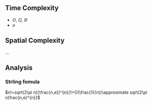 ## Time Complexity
- $O$, $\Omega$, $\Theta$
- $o$

## Spatial Complexity
$\dots$

## Analysis
### Strling fomula
$n!=sqrt(2\pi n)(\frac{n,e})^{n}(1+O(\frac{1}{n))\approximate sqrt(2\pi n)frac{n,e}^{n}}$